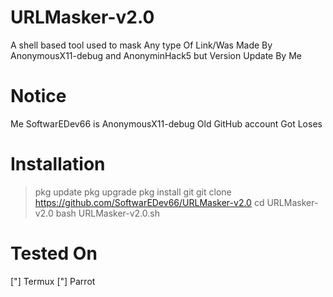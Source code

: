 # URLMasker-v2.0
A shell based tool used to mask Any type Of Link/Was Made By AnonymousX11-debug and AnonyminHack5 but Version Update By Me

# Notice
Me SoftwarEDev66 is AnonymousX11-debug Old GitHub account Got Loses


# Installation
> pkg update
> pkg upgrade
> pkg install git
> git clone https://github.com/SoftwarEDev66/URLMasker-v2.0
> cd URLMasker-v2.0
> bash URLMasker-v2.0.sh



# Tested On 
["] Termux
["] Parrot

